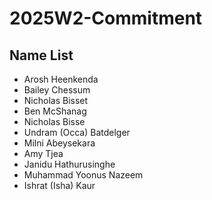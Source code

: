 # 2025W2-Commitment
## Name List
- Arosh Heenkenda
- Bailey Chessum
- Nicholas Bisset
- Ben McShanag
- Nicholas Bisse
- Undram (Occa) Batdelger
- Milni Abeysekara 
- Amy Tjea
- Janidu Hathurusinghe
- Muhammad Yoonus Nazeem
- Ishrat (Isha) Kaur 